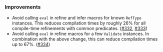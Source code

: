### Improvements

* Avoid calling `eval` in refine and infer macros for known `RefType`
  instances. This reduces compilation times by roughly 26% for all
  compile-time refinements with common predicates.
  ([#332][#332], [#333][#333])
* Avoid calling `eval` in refine macros for a few `Validate` instances.
  In combination with the above change, this can reduce compilation times
  up to 67%. ([#334][#334])

[#332]: https://github.com/fthomas/refined/pull/332
[#333]: https://github.com/fthomas/refined/pull/333
[#334]: https://github.com/fthomas/refined/pull/334
